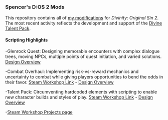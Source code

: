 ### Spencer's D:OS 2 Mods

This repository contains all of [my modifications](https://steamcommunity.com/profiles/76561197979648074/myworkshopfiles/?appid=435150) for *Divinity: Original Sin 2*. The most recent activity reflects the development and support of the [Divine Talent Pack](https://steamcommunity.com/sharedfiles/filedetails/?id=1508979975).

#### Scripting Highlights

-Glenrock Quest: Designing memorable encounters with complex dialogue trees, moving NPCs, multiple points of quest initiation, and varied solutions. [Design Overview](https://github.com/spncrptrsn/spncrptrsn.github.io/blob/master/glenrock_design.md)

-Combat Overhaul: Implementing risk-vs-reward mechanics and uncertainty to combat while giving players opportunities to bend the odds in their favor. [Steam Workshop Link](https://steamcommunity.com/sharedfiles/filedetails/?id=1505329732) - [Design Overview](https://github.com/spncrptrsn/spncrptrsn.github.io/blob/master/abst_design.md)

-Talent Pack: Circumventing hardcoded elements with scripting to enable new character builds and styles of play. [Steam Workshop Link](https://steamcommunity.com/sharedfiles/filedetails/?id=1508979975) - [Design Overview](https://github.com/spncrptrsn/spncrptrsn.github.io/blob/master/talentpack_design.md)

-[Steam Workshop Projects page](https://steamcommunity.com/profiles/76561197979648074/myworkshopfiles/?appid=435150)
